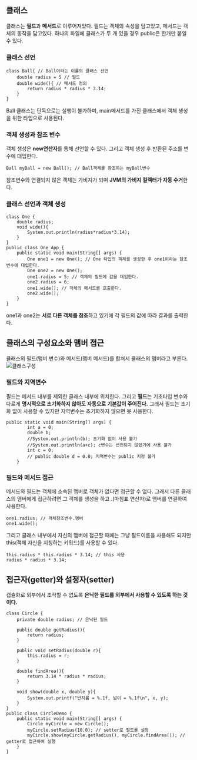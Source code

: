 ## 클래스
클래스는 **필드**과 **메서드**로 이루어져있다.
필드는 객체의 속성을 담고있고, 메서드는 객체의 동작을 담고있다.
하나의 파일에 클래스가 두 개 있을 경우 public은 한개만 붙일 수 있다.
### 클래스 선언
```
class Ball{ // Ball이라는 이름의 클래스 선언
    double radius = 5 // 필드
    double wide(){ // 메서드 정의
        return radius * radius * 3.14;
    }
}
```
Ball 클래스는 단독으로는 실행이 불가하며, main메서드를 가진 클래스에서 객체 생성을 위한 타입으로 사용된다.
### 객체 생성과 참조 변수
객체 생성은 **new연산자**를 통해 선언할 수 있다.
그리고 객체 생성 후 반환된 주소를 변수에 대입한다.
```
Ball myBall = new Ball(); // Ball객체를 참조하는 myBall변수
```
참조변수와 연결되지 않은 객체는 가비지가 되며 **JVM의 가비지 컬렉터가 자동 수거**한다.

### 클래스 선언과 객체 생성
```
class One {
    double radius;
    void wide(){
        System.out.println(radius*radius*3.14);
    }
}
public class One_App {
    public static void main(String[] args) {
        One one1 = new One(); // One 타입의 객체를 생성한 후 one1이라는 참조변수에 대입한다.
        One one2 = new One();
        one1.radius = 5; // 객체의 필드에 값을 대입한다.
        one2.radius = 6;
        one1.wide(); // 객체의 메서드를 호출한다.
        one2.wide();
    }
}
```
one1과 one2는 **서로 다른 객체를 참조**하고 있기에 각 필드의 값에 따라 결과를 출력한다.

## 클래스의 구성요소와 맴버 접근
클래스의 필드(맴버 변수)와 메서드(맴버 메서드)를 합쳐서 클래스의 맴버라고 부른다.
![클래스구성](https://github.com/user-attachments/assets/e8b938be-3372-40a1-acef-847adf67af25)

### 필드와 지역변수
필드는 메서드 내부를 제외한 클래스 내부에 위치한다. 그리고 **필드**는 기초타입 변수와 다르게 **명시적으로 초기화하지 않아도 자동으로 기본값이 주어진다.** 그래서 필드는 초기화 없이 사용할 수 있지만 지역변수는 초기화하지 않으면 못 사용한다.
```
public static void main(String[] args) {
        int a = 0;
        double b;
        //System.out.println(b); 초기화 없이 사용 불가
        //System.out.println(a+c); c변수는 선언되지 않았기에 사용 불가
        int c = 0;
        // public double d = 0.0; 지역변수는 public 지정 불가
    }
```
### 필드와 메서드 접근
메서드와 필드는 객체에 소속된 맴버로 객체가 없다면 접근할 수 없다. 그래서 다른 클래스의 맴버에게 접근하려면 그 객체를 생성을 하고 .(마침표 연산자)로 맴버를 연결하여 사용한다.
```
one1.radius; // 객체참조변수.맴버
one1.wide();
```
그리고 클래스 내부에서 자신의 맴버에 접근할 때에는 그냥 필드이름을 사용해도 되지만 this(객체 자신을 지칭하는 키워드)를 사용할 수 있다.
```
this.radius * this.radius * 3.14; // this 사용
radius * radius * 3.14;
```
## 접근자(getter)와 설정자(setter)
캡슐화로 외부에서 조작할 수 없도록 **은닉한 필드를 외부에서 사용할 수 있도록 하는 것이다.**
```
class Circle {
    private double radius; // 은닉된 필드

    public double getRadius(){
        return radius;
    }

    public void setRadius(double r){
        this.radius = r;
    }

    double findArea(){
        return 3.14 * radius * radius;
    }

    void show(double x, double y){
        System.out.printf("반지름 = %.1f, 넓이 = %.1f\n", x, y);
    }
}
public class CircleDemo {
    public static void main(String[] args) {
        Circle myCircle = new Circle();
        myCircle.setRadius(10.0); // setter로 필드를 설정
        myCircle.show(myCircle.getRadius(), myCircle.findArea()); // getter로 접근하여 실행
    }
}
```